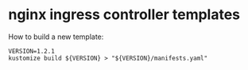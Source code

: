 # nginx ingress controller templates

How to build a new template:

```
VERSION=1.2.1
kustomize build ${VERSION} > "${VERSION}/manifests.yaml"
```